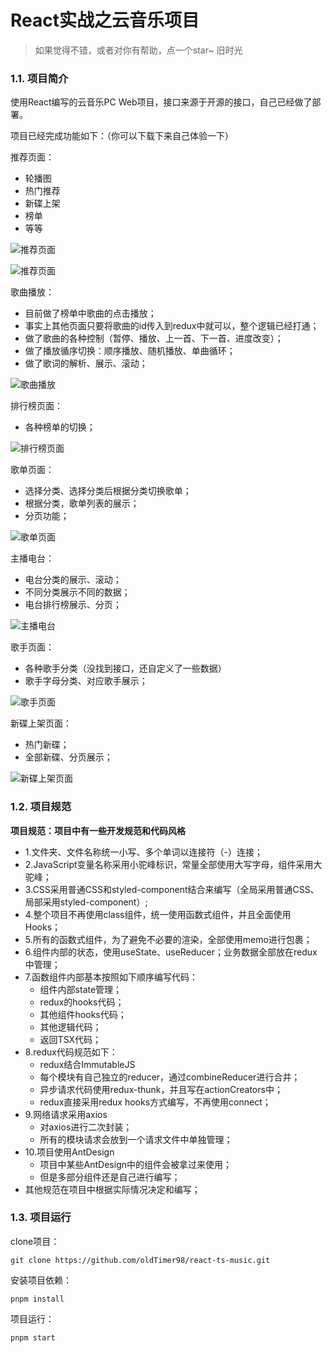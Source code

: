 # React实战之云音乐项目

> 如果觉得不错，或者对你有帮助，点一个star~ 旧时光

### 1.1. 项目简介

使用React编写的云音乐PC Web项目，接口来源于开源的接口，自己已经做了部署。

项目已经完成功能如下：（你可以下载下来自己体验一下）

推荐页面：

- 轮播图
- 热门推荐
- 新碟上架
- 榜单
- 等等

![推荐页面](https://tva1.sinaimg.cn/large/007S8ZIlgy1ghv9kwh3cqj31ck0p37uj.jpg)

![推荐页面](https://tva1.sinaimg.cn/large/007S8ZIlgy1ghva5bx7bvj31d10p6thq.jpg)

歌曲播放：

- 目前做了榜单中歌曲的点击播放；
- 事实上其他页面只要将歌曲的id传入到redux中就可以，整个逻辑已经打通；
- 做了歌曲的各种控制（暂停、播放、上一首、下一首、进度改变）；
- 做了播放循序切换：顺序播放、随机播放、单曲循环；
- 做了歌词的解析、展示、滚动；

![歌曲播放](https://tva1.sinaimg.cn/large/007S8ZIlgy1ghv9pc3ki6j30ws0ahti8.jpg)

排行榜页面：

- 各种榜单的切换；

![排行榜页面](https://tva1.sinaimg.cn/large/007S8ZIlgy1ghv9qjg0m4j31d10p4ai3.jpg)

歌单页面：

- 选择分类、选择分类后根据分类切换歌单；
- 根据分类，歌单列表的展示；
- 分页功能；

![歌单页面](https://tva1.sinaimg.cn/large/007S8ZIlgy1ghv9rsp1stj31d10p44j2.jpg)

主播电台：

- 电台分类的展示、滚动；
- 不同分类展示不同的数据；
- 电台排行榜展示、分页；

![主播电台](https://tva1.sinaimg.cn/large/007S8ZIlgy1ghv9sxt3nqj31d10p4k4s.jpg)

歌手页面：

- 各种歌手分类（没找到接口，还自定义了一些数据）
- 歌手字母分类、对应歌手展示；

![歌手页面](https://tva1.sinaimg.cn/large/007S8ZIlgy1ghv9ts3h5dj31d10p4qfo.jpg)

新碟上架页面：

- 热门新碟；
- 全部新碟、分页展示；

![新碟上架页面](https://tva1.sinaimg.cn/large/007S8ZIlgy1ghv9uryexgj31d10p4aue.jpg)

### 1.2. 项目规范

**项目规范：项目中有一些开发规范和代码风格**

- 1.文件夹、文件名称统一小写、多个单词以连接符（-）连接；
- 2.JavaScript变量名称采用小驼峰标识，常量全部使用大写字母，组件采用大驼峰；
- 3.CSS采用普通CSS和styled-component结合来编写（全局采用普通CSS、局部采用styled-component）;
- 4.整个项目不再使用class组件，统一使用函数式组件，并且全面使用Hooks；
- 5.所有的函数式组件，为了避免不必要的渲染，全部使用memo进行包裹；
- 6.组件内部的状态，使用useState、useReducer；业务数据全部放在redux中管理；
- 7.函数组件内部基本按照如下顺序编写代码：
  - 组件内部state管理；
  - redux的hooks代码；
  - 其他组件hooks代码；
  - 其他逻辑代码；
  - 返回TSX代码；
- 8.redux代码规范如下：
  - redux结合ImmutableJS
  - 每个模块有自己独立的reducer，通过combineReducer进行合并；
  - 异步请求代码使用redux-thunk，并且写在actionCreators中；
  - redux直接采用redux hooks方式编写，不再使用connect；
- 9.网络请求采用axios
  - 对axios进行二次封装；
  - 所有的模块请求会放到一个请求文件中单独管理；
- 10.项目使用AntDesign
  - 项目中某些AntDesign中的组件会被拿过来使用；
  - 但是多部分组件还是自己进行编写；
- 其他规范在项目中根据实际情况决定和编写；

### 1.3. 项目运行

clone项目：

```
git clone https://github.com/oldTimer98/react-ts-music.git
```

安装项目依赖：

```shell
pnpm install
```

项目运行：

```shell
pnpm start
```

